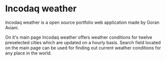 # Incodaq weather

Incodaq weather is a open source portfolio web application made by Goran Aviani. 

On it's main page Incodaq weather offers weather conditions for twelve preselected cities which are updated on a hourly basis. 
Search field located on the main page can be used for finding out current weather conditions for any place in the world.
